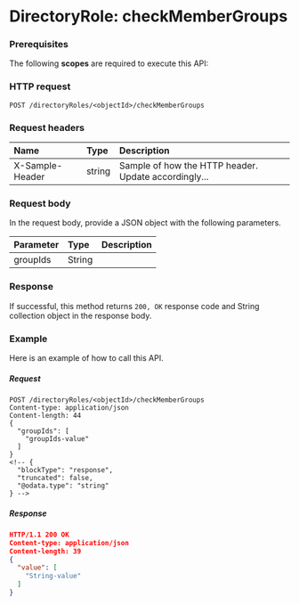 # DirectoryRole: checkMemberGroups


### Prerequisites
The following **scopes** are required to execute this API: 
### HTTP request
<!-- { "blockType": "ignored" } -->
```http
POST /directoryRoles/<objectId>/checkMemberGroups

```
### Request headers
| Name       | Type | Description|
|:---------------|:--------|:----------|
| X-Sample-Header  | string  | Sample of how the HTTP header. Update accordingly...|

### Request body
In the request body, provide a JSON object with the following parameters.

| Parameter	   | Type	|Description|
|:---------------|:--------|:----------|
|groupIds|String||

### Response
If successful, this method returns `200, OK` response code and String collection object in the response body.

### Example
Here is an example of how to call this API.
##### Request
<!-- {
  "blockType": "request",
  "name": "directoryrole_checkmembergroups"
}-->
```http
POST /directoryRoles/<objectId>/checkMemberGroups
Content-type: application/json
Content-length: 44
{
  "groupIds": [
    "groupIds-value"
  ]
}
<!-- {
  "blockType": "response",
  "truncated": false,
  "@odata.type": "string"
} -->
```
##### Response
```json
HTTP/1.1 200 OK
Content-type: application/json
Content-length: 39
{
  "value": [
    "String-value"
  ]
}
```

<!-- uuid: 79b0e63c-4d93-4f09-bc23-58e3bb621495
2015-10-15 16:17:31 UTC -->
<!-- {
  "type": "#page.annotation",
  "description": "DirectoryRole: checkMemberGroups",
  "keywords": "",
  "section": "documentation",
  "tocPath": ""
}-->